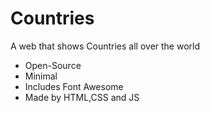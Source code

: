 # Countries
A web that shows Countries all over the world 

- Open-Source
-  Minimal
-  Includes Font Awesome
- Made by HTML,CSS and JS

